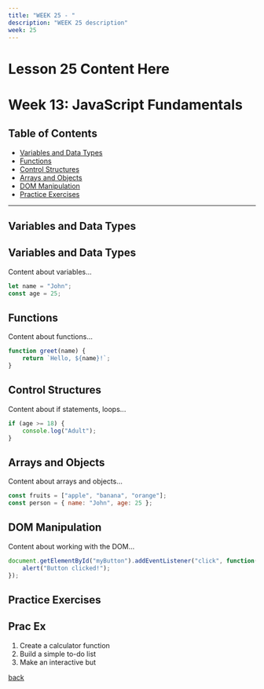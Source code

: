 ```yaml
---
title: "WEEK 25 - " 
description: "WEEK 25 description"
week: 25
---
```


# Lesson  25 Content Here
# Week 13: JavaScript Fundamentals


## Table of Contents
- [Variables and Data Types](#variables-and-data-types)
- [Functions](#functions)
- [Control Structures](#control-structures)
- [Arrays and Objects](#arrays-and-objects)
- [DOM Manipulation](#dom-manipulation)
- [Practice Exercises](#practice-exercises)

---

<h2 id="variables-and-data-types">Variables and Data Types</h2>

## Variables and Data Types

Content about variables...

```javascript
let name = "John";
const age = 25;
```

## Functions

Content about functions...

```javascript
function greet(name) {
    return `Hello, ${name}!`;
}
```

## Control Structures

Content about if statements, loops...

```javascript
if (age >= 18) {
    console.log("Adult");
}
```

## Arrays and Objects

Content about arrays and objects...

```javascript
const fruits = ["apple", "banana", "orange"];
const person = { name: "John", age: 25 };
```

## DOM Manipulation

Content about working with the DOM...

```javascript
document.getElementById("myButton").addEventListener("click", function() {
    alert("Button clicked!");
});
```

## Practice Exercises
<h2 id="practice-exercises">Prac Ex</h2>

1. Create a calculator function
2. Build a simple to-do list
3. Make an interactive but

[back](#variables-and-data-types)